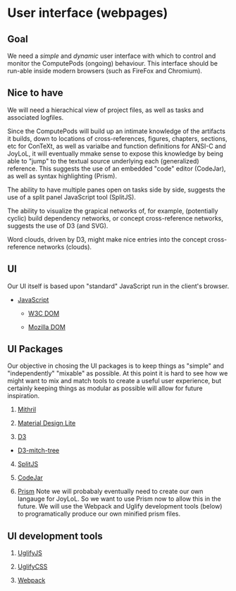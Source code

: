 # User interface (webpages)

## Goal

We need a *simple* and *dynamic* user interface with which to control and 
monitor the ComputePods (ongoing) behaviour. This interface should be 
run-able inside modern browsers (such as FireFox and Chromium). 

## Nice to have

We will need a hierachical view of project files, as well as tasks and 
associated logfiles. 

Since the ComputePods will build up an intimate knowledge of the artifacts 
it builds, down to locations of cross-references, figures, chapters, 
sections, etc for ConTeXt, as well as varialbe and function definitions 
for ANSI-C and JoyLoL, it will eventually mmake sense to expose this 
knowledge by being able to "jump" to the textual source underlying each 
(generalized) reference. This suggests the use of an embedded "code" 
editor (CodeJar), as well as syntax highlighting (Prism).

The ability to have multiple panes open on tasks side by side, suggests 
the use of a split panel JavaScript tool (SplitJS).  

The ability to visualize the grapical networks of, for example, 
(potentially cyclic) build dependency networks, or concept cross-reference 
networks, suggests the use of D3 (and SVG). 

Word clouds, driven by D3, might make nice entries into the concept 
cross-reference networks (clouds). 

## UI

Our UI itself is based upon "standard" JavaScript run in the client's 
browser. 

- [JavaScript](https://developer.mozilla.org/en-US/docs/Web/JavaScript/Guide)

  - [W3C DOM](https://www.w3.org/TR/DOM-Level-2-HTML/)

  - [Mozilla DOM](https://developer.mozilla.org/en-US/docs/Web/API/Document_Object_Model)

## UI Packages

Our objective in chosing the UI packages is to keep things as "simple" and 
"independently" "mixable" as possible. At this point it is hard to see how 
we might want to mix and match tools to create a useful user experience, 
but certainly keeping things as modular as possible will allow for future 
inspiration. 

1. [Mithril](https://mithril.js.org/)

2. [Material Design Lite](https://getmdl.io/)

3. [D3](https://d3js.org/)

  - [D3-mitch-tree](https://github.com/deltoss/d3-mitch-tree)

4. [SplitJS](https://split.js.org/)

5. [CodeJar](https://medv.io/codejar/)

6. [Prism](https://prismjs.com/) Note we will probabaly eventually need to 
create our own langauge for JoyLoL. So we want to use Prism now to allow 
this in the future. We will use the Webpack and Uglify development tools 
(below) to programatically produce our own minified prism files.

## UI development tools

1. [UglifyJS](https://github.com/mishoo/UglifyJS)

2. [UglifyCSS](https://github.com/fmarcia/UglifyCSS)

3. [Webpack](https://webpack.js.org/)

